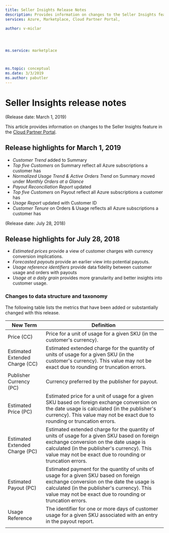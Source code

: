 ```yaml
---
title: Seller Insights Release Notes 
description: Provides information on changes to the Seller Insights feature.
services: Azure, Marketplace, Cloud Partner Portal, 

author: v-miclar




ms.service: marketplace



ms.topic: conceptual
ms.date: 3/3/2019
ms.author: pabutler
---
```


# Seller Insights release notes 

(Release date: March 1, 2019)

This article provides information on changes to the Seller Insights feature in the [Cloud Partner Portal](https://cloudpartner.azure.com/#insights).

## Release highlights for March 1, 2019

* *Customer Trend* added to Summary
* *Top five Customers* on Summary reflect all Azure subscriptions a customer has
* *Normalized Usage Trend & Active Orders Trend* on Summary moved under *Monthly Orders at a Glance*
* *Payout Reconciliation Report* updated
* *Top five Customers* on Payout reflect all Azure subscriptions a customer has
* *Usage Report* updated with Customer ID
* *Customer Tenure* on Orders & Usage reflects all Azure subscriptions a customer has


(Release date: July 28, 2018)

## Release highlights for July 28, 2018


-   *Estimated prices* provide a view of customer charges with currency conversion implications.
-   *Forecasted payouts* provide an earlier view into potential payouts.
-  *Usage reference identifiers* provide data fidelity between customer usage and orders with payouts
-   *Usage at a daily grain* provides more granularity and better insights into customer usage.


### Changes to data structure and taxonomy

The following table lists the metrics that have been added or substantially changed with this release. 

| **New Term**                   |    **Definition**                                                             |
|--------------------------------|  ---------------------------------------------------------------------------- |
| Price (CC)                     | Price for a unit of usage for a given SKU (in the customer's currency).       |
| Estimated Extended Charge (CC) | Estimated extended charge for the quantity of units of usage for a given SKU (in the customer's currency). This value may not be exact due to rounding or truncation errors.   |
| Publisher Currency (PC)        | Currency preferred by the publisher for payout.                               |
| Estimated Price (PC)           | Estimated price for a unit of usage for a given SKU based on foreign exchange conversion on the date usage is calculated (in the publisher's currency). This value may not be exact due to rounding or truncation errors.   |
| Estimated Extended Charge (PC) | Estimated extended charge for the quantity of units of usage for a given SKU based on foreign exchange conversion on the date usage is calculated (in the publisher's currency). This value may not be exact due to rounding or truncation errors. |
| Estimated Payout (PC)          | Estimated payment for the quantity of units of usage for a given SKU based on foreign exchange conversion on the date the usage is calculated (in the publisher's currency). This value may not be exact due to rounding or truncation errors.   |
| Usage Reference                | The identifier for one or more days of customer usage for a given SKU associated with an entry in the payout report. |
|  |  |

